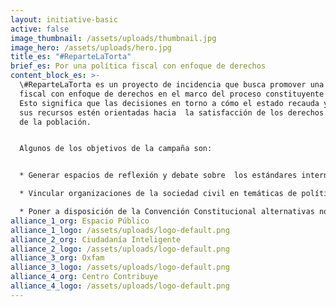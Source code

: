 ```yaml
---
layout: initiative-basic
active: false
image_thumbnail: /assets/uploads/thumbnail.jpg
image_hero: /assets/uploads/hero.jpg
title_es: "#ReparteLaTorta"
brief_es: Por una política fiscal con enfoque de derechos
content_block_es: >-
  \#ReparteLaTorta es un proyecto de incidencia que busca promover una política
  fiscal con enfoque de derechos en el marco del proceso constituyente en Chile.
  Esto significa que las decisiones en torno a cómo el estado recauda y gasta
  sus recursos estén orientadas hacia  la satisfacción de los derechos sociales
  de la población.


  Algunos de los objetivos de la campaña son: 


  * Generar espacios de reflexión y debate sobre  los estándares internacionales y mejores prácticas comparadas en materia de principios constitucionales para una política fiscal con enfoque de derechos.  

  * Vincular organizaciones de la sociedad civil en temáticas de política fiscal y derechos sociales

  * Poner a disposición de la Convención Constitucional alternativas normativas para la consagración de principios e instituciones que garanticen una política fiscal con enfoque de derechos.
alliance_1_org: Espacio Público
alliance_1_logo: /assets/uploads/logo-default.png
alliance_2_org: Ciudadanía Inteligente
alliance_2_logo: /assets/uploads/logo-default.png
alliance_3_org: Oxfam
alliance_3_logo: /assets/uploads/logo-default.png
alliance_4_org: Centro Contribuye
alliance_4_logo: /assets/uploads/logo-default.png
---
```

